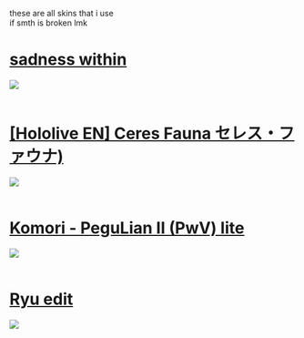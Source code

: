 these are all skins that i use <br>
if smth is broken lmk
<br>
# [sadness within](https://mega.nz/file/JqZAybDQ#1BHzIyPx-0XGaXq-UbFEP6JS41hqO0gO5RcO6KgvhrU)
![](https://github.com/InfiTrail/skins/assets/137624518/5ab55b58-6846-41b6-961f-1c9a7a09ecce)
<br>
<br>
# [[Hololive EN] Ceres Fauna セレス・ファウナ)](https://infitrail.s-ul.eu/sXzZwNIK)
![](https://github.com/InfiTrail/skins/assets/137624518/d92984cb-5186-4e0f-bd49-86490a2abd4d)
<br>
<br>
# [Komori - PeguLian II (PwV) lite](https://infitrail.s-ul.eu/uy4DyoNl)
![](https://github.com/InfiTrail/skins/assets/137624518/b79a50f2-ecfe-4a2b-9303-cd1ce18d5977)
<br>
<br>
# [Ryu edit](https://infitrail.s-ul.eu/HBxO6icR)
![](https://github.com/InfiTrail/skins/assets/137624518/442c6f6d-a063-4dfb-82a1-86bb25ae5206)
<br>

